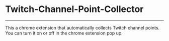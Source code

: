 # Twitch-Channel-Point-Collector
_______
This a chrome extension that automatically collects Twitch channel points.<br />
You can turn it on or off in the chrome extension pop up.

